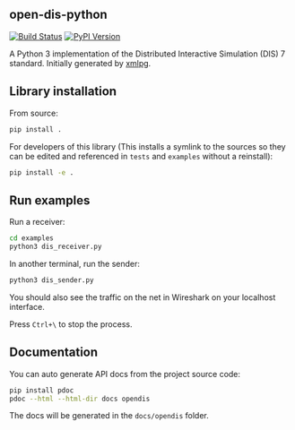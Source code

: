 ## open-dis-python

[![Build Status](https://travis-ci.org/open-dis/open-dis-python.svg?branch=master)](https://travis-ci.org/open-dis/open-dis-python)
[![PyPI Version](https://shields.mitmproxy.org/pypi/v/opendis.svg)](https://pypi.org/project/opendis/)

A Python 3 implementation of the Distributed Interactive Simulation (DIS) 7 standard.
Initially generated by [xmlpg](https://github.com/open-dis/xmlpg).

## Library installation

From source:

```bash
pip install .
```

For developers of this library (This installs a symlink to the sources so they can be edited and referenced in `tests` and `examples` without a reinstall):
```bash
pip install -e .
```

## Run examples

Run a receiver:

```bash
cd examples
python3 dis_receiver.py
```

In another terminal, run the sender:

```bash
python3 dis_sender.py
```

You should also see the traffic on the net in Wireshark on your localhost interface.

Press `Ctrl+\` to stop the process.

## Documentation

You can auto generate API docs from the project source code:
```bash
pip install pdoc
pdoc --html --html-dir docs opendis
```

The docs will be generated in the `docs/opendis` folder.
